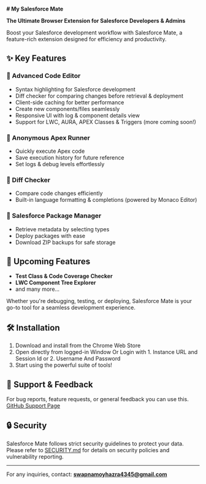 **# My Salesforce Mate**

**The Ultimate Browser Extension for Salesforce Developers & Admins**

Boost your Salesforce development workflow with Salesforce Mate, a feature-rich extension designed for efficiency and productivity.

## **✨ Key Features**

### **🔹 Advanced Code Editor**
- Syntax highlighting for Salesforce development
- Diff checker for comparing changes before retrieval & deployment
- Client-side caching for better performance
- Create new components/files seamlessly
- Responsive UI with log & component details view
- Support for LWC, AURA, APEX Classes & Triggers (more coming soon!)

### **🔹 Anonymous Apex Runner**
- Quickly execute Apex code
- Save execution history for future reference
- Set logs & debug levels effortlessly

### **🔹 Diff Checker**
- Compare code changes efficiently
- Built-in language formatting & completions (powered by Monaco Editor)

### **🔹 Salesforce Package Manager**
- Retrieve metadata by selecting types
- Deploy packages with ease
- Download ZIP backups for safe storage

## **🚀 Upcoming Features**
- **Test Class & Code Coverage Checker**
- **LWC Component Tree Explorer**
- and many more...

Whether you're debugging, testing, or deploying, Salesforce Mate is your go-to tool for a seamless development experience.

## **🛠 Installation**
1. Download and install from the Chrome Web Store
2. Open directly from logged-in Window Or Login with 1. Instance URL and Session Id or 2. Username And Password
3. Start using the powerful suite of tools!

## **📩 Support & Feedback**
For bug reports, feature requests, or general feedback you can use this.
[GitHub Support Page](https://github.com/Swapnamoy4345/my-salesforce-mate-support)

## **🔒 Security**
Salesforce Mate follows strict security guidelines to protect your data. Please refer to [SECURITY.md](SECURITY.md) for details on security policies and vulnerability reporting.

---

For any inquiries, contact: **swapnamoyhazra4345@gmail.com**

